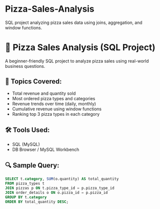 # Pizza-Sales-Analysis
SQL project analyzing pizza sales data using joins, aggregation, and window functions.
# 🍕 Pizza Sales Analysis (SQL Project)

A beginner-friendly SQL project to analyze pizza sales using real-world business questions.

## 📌 Topics Covered:
- Total revenue and quantity sold
- Most ordered pizza types and categories
- Revenue trends over time (daily, monthly)
- Cumulative revenue using window functions
- Ranking top 3 pizza types in each category

## 🛠 Tools Used:
- SQL (MySQL)
- DB Browser / MySQL Workbench

## 🔍 Sample Query:
```sql
SELECT t.category, SUM(o.quantity) AS total_quantity
FROM pizza_types t
JOIN pizzas p ON t.pizza_type_id = p.pizza_type_id
JOIN order_details o ON o.pizza_id = p.pizza_id
GROUP BY t.category
ORDER BY total_quantity DESC;
